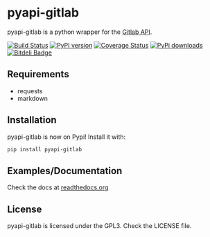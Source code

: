 # pyapi-gitlab

pyapi-gitlab is a python wrapper for the [Gitlab API](https://github.com/gitlabhq/gitlabhq/tree/master/doc/api).

[![Build Status](https://travis-ci.org/Itxaka/pyapi-gitlab.png?branch=6.1)](https://travis-ci.org/Itxaka/pyapi-gitlab)
[![PyPI version](https://badge.fury.io/py/pyapi-gitlab.png)](http://badge.fury.io/py/pyapi-gitlab)
[![Coverage Status](https://coveralls.io/repos/Itxaka/pyapi-gitlab/badge.png?branch=develop)](https://coveralls.io/r/Itxaka/pyapi-gitlab?branch=develop)
[![PyPi downloads](https://pypip.in/d/pyapi-gitlab/badge.png)](https://crate.io/packages/pyapi-gitlab/)
[![Bitdeli Badge](https://d2weczhvl823v0.cloudfront.net/Itxaka/pyapi-gitlab/trend.png)](https://bitdeli.com/free "Bitdeli Badge")

## Requirements

- requests
- markdown

## Installation

pyapi-gitlab is now on Pypi! Install it with:

```bash
pip install pyapi-gitlab
```

## Examples/Documentation

Check the docs at [readthedocs.org](http://pyapi-gitlab.readthedocs.org)

## License

pyapi-gitlab is licensed under the GPL3. Check the LICENSE file.
